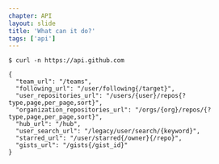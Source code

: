 ```yaml
---
chapter: API
layout: slide
title: 'What can it do?'
tags: ['api']
---
```


	$ curl -n https://api.github.com
    
    {
      "team_url": "/teams",
      "following_url": "/user/following{/target}",
      "user_repositories_url": "/users/{user}/repos{?type,page,per_page,sort}",
      "organization_repositories_url": "/orgs/{org}/repos/{?type,page,per_page,sort}",
      "hub_url": "/hub",
      "user_search_url": "/legacy/user/search/{keyword}",
      "starred_url": "/user/starred{/owner}{/repo}",
      "gists_url": "/gists{/gist_id}"
    }
